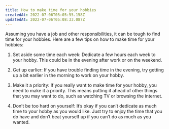 ```yaml
---
title: How to make time for your hobbies
createdAt: 2022-07-06T05:05:55.158Z
updatedAt: 2022-07-06T05:08:33.087Z
---
```


Assuming you have a job and other responsibilities, it can be tough to find time for your hobbies. Here are a few tips on how to make time for your hobbies:

1. Set aside some time each week: Dedicate a few hours each week to your hobby. This could be in the evening after work or on the weekend.

2. Get up earlier: If you have trouble finding time in the evening, try getting up a bit earlier in the morning to work on your hobby.

3. Make it a priority: If you really want to make time for your hobby, you need to make it a priority. This means putting it ahead of other things that you may want to do, such as watching TV or browsing the internet.

4. Don’t be too hard on yourself: It’s okay if you can’t dedicate as much time to your hobby as you would like. Just try to enjoy the time that you do have and don’t beat yourself up if you can’t do as much as you wanted.

